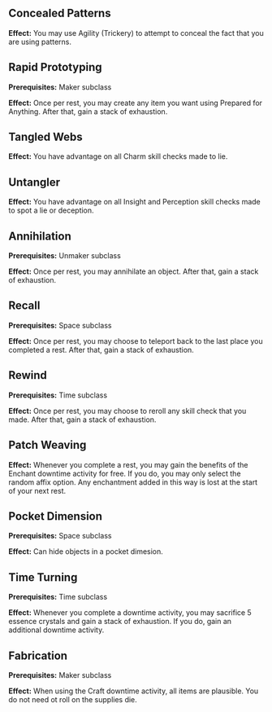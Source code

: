 ## Concealed Patterns
**Effect:** You may use Agility (Trickery) to attempt to conceal the fact that you are using patterns.

## Rapid Prototyping
**Prerequisites:** Maker subclass

**Effect:** Once per rest, you may create any item you want using Prepared for Anything. After that, gain a stack of exhaustion.

## Tangled Webs
**Effect:** You have advantage on all Charm skill checks made to lie.

## Untangler
**Effect:** You have advantage on all Insight and Perception skill checks made to spot a lie or deception.

## Annihilation
**Prerequisites:** Unmaker subclass

**Effect:** Once per rest, you may annihilate an object. After that, gain a stack of exhaustion.

## Recall
**Prerequisites:** Space subclass

**Effect:** Once per rest, you may choose to teleport back to the last place you completed a rest. After that, gain a stack of exhaustion.

## Rewind
**Prerequisites:** Time subclass

**Effect:** Once per rest, you may choose to reroll any skill check that you made. After that, gain a stack of exhaustion.

## Patch Weaving
**Effect:** Whenever you complete a rest, you may gain the benefits of the Enchant downtime activity for free. If you do, you may only select the random affix option. Any enchantment added in this way is lost at the start of your next rest.

## Pocket Dimension
**Prerequisites:** Space subclass

**Effect:** Can hide objects in a pocket dimesion.

## Time Turning
**Prerequisites:** Time subclass

**Effect:** Whenever you complete a downtime activity, you may sacrifice 5 essence crystals and gain a stack of exhaustion. If you do, gain an additional downtime activity.

## Fabrication
**Prerequisites:** Maker subclass

**Effect:** When using the Craft downtime activity, all items are plausible. You do not need ot roll on the supplies die.

